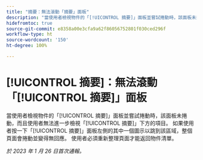 ```yaml
---
title: "摘要：無法滾動「摘要」面板"
description: "當使用者檢視物件的「[!UICONTROL 摘要]」面板並嘗試捲動時，該面板未捲動，而且使用者無法進一步檢視「[!UICONTROL 摘要]」下方的項目。 如果使用者按一下「[!UICONTROL 摘要]」面板左側的其中一個圖示以跳到該區域，整個頁面會捲動並變得無回應。 使用者必須重新整理頁面才能返回清單。"
hidefromtoc: true
source-git-commit: e8358a00e3cfa9a62f86056752801f030ced296f
workflow-type: ht
source-wordcount: '150'
ht-degree: 100%

---
```



# [!UICONTROL 摘要]：無法滾動「[!UICONTROL 摘要]」面板

當使用者檢視物件的「[!UICONTROL 摘要]」面板並嘗試捲動時，該面板未捲動，而且使用者無法進一步檢視「[!UICONTROL 摘要]」下方的項目。 如果使用者按一下「[!UICONTROL 摘要]」面板左側的其中一個圖示以跳到該區域，整個頁面會捲動並變得無回應。 使用者必須重新整理頁面才能返回物件清單。

_於 2023 年 1 月 26 日首次通報。_

